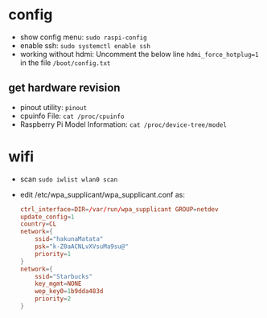 # config

- show config menu: `sudo raspi-config`
- enable ssh: `sudo systemctl enable ssh`
- working without hdmi: Uncomment the below line `hdmi_force_hotplug=1` in the file `/boot/config.txt`

## get hardware revision

- pinout utility: `pinout`
- cpuinfo File: `cat /proc/cpuinfo`
- Raspberry Pi Model Information: `cat /proc/device-tree/model`

# wifi

- scan `sudo iwlist wlan0 scan`
- edit /etc/wpa_supplicant/wpa_supplicant.conf as:

  ```conf
  ctrl_interface=DIR=/var/run/wpa_supplicant GROUP=netdev
  update_config=1
  country=CL
  network={
      ssid="hakunaMatata"
      psk="k-Z0aACNLvXVsuMa9su@"
      priority=1
  }
  network={
      ssid="Starbucks"
      key_mgmt=NONE
      wep_key0=1b9dda483d
      priority=2
  }
  ```
